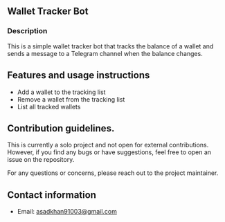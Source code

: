 ## Wallet Tracker Bot

### Description

This is a simple wallet tracker bot that tracks the balance of a wallet and sends a message to a Telegram channel when the balance changes.

## Features and usage instructions

- Add a wallet to the tracking list
- Remove a wallet from the tracking list
- List all tracked wallets

## Contribution guidelines.

This is currently a solo project and not open for external contributions. However, if you find any bugs or have suggestions, feel free to open an issue on the repository.

For any questions or concerns, please reach out to the project maintainer.

## Contact information

- Email: [asadkhan91003@gmail.com](mailto:asadkhan91003@gmail.com)


